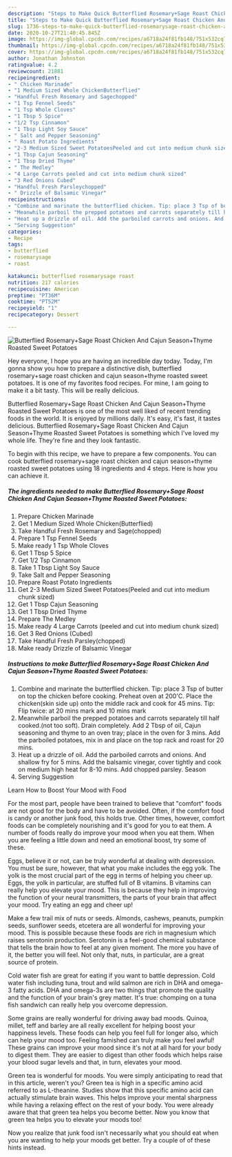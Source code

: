 ```yaml
---
description: "Steps to Make Quick Butterflied Rosemary+Sage Roast Chicken And Cajun Season+Thyme Roasted Sweet Potatoes"
title: "Steps to Make Quick Butterflied Rosemary+Sage Roast Chicken And Cajun Season+Thyme Roasted Sweet Potatoes"
slug: 1736-steps-to-make-quick-butterflied-rosemarysage-roast-chicken-and-cajun-seasonthyme-roasted-sweet-potatoes
date: 2020-10-27T21:40:45.845Z
image: https://img-global.cpcdn.com/recipes/a6718a24f81fb148/751x532cq70/butterflied-rosemarysage-roast-chicken-and-cajun-seasonthyme-roasted-sweet-potatoes-recipe-main-photo.jpg
thumbnail: https://img-global.cpcdn.com/recipes/a6718a24f81fb148/751x532cq70/butterflied-rosemarysage-roast-chicken-and-cajun-seasonthyme-roasted-sweet-potatoes-recipe-main-photo.jpg
cover: https://img-global.cpcdn.com/recipes/a6718a24f81fb148/751x532cq70/butterflied-rosemarysage-roast-chicken-and-cajun-seasonthyme-roasted-sweet-potatoes-recipe-main-photo.jpg
author: Jonathan Johnston
ratingvalue: 4.2
reviewcount: 21881
recipeingredient:
- " Chicken Marinade"
- "1 Medium Sized Whole ChickenButterflied"
- "Handful Fresh Rosemary and Sagechopped"
- "1 Tsp Fennel Seeds"
- "1 Tsp Whole Cloves"
- "1 Tbsp 5 Spice"
- "1/2 Tsp Cinnamon"
- "1 Tbsp Light Soy Sauce"
- " Salt and Pepper Seasoning"
- " Roast Potato Ingredients"
- "2-3 Medium Sized Sweet PotatoesPeeled and cut into medium chunk sized"
- "1 Tbsp Cajun Seasoning"
- "1 Tbsp Dried Thyme"
- " The Medley"
- "4 Large Carrots peeled and cut into medium chunk sized"
- "3 Red Onions Cubed"
- "Handful Fresh Parsleychopped"
- " Drizzle of Balsamic Vinegar"
recipeinstructions:
- "Combine and marinate the butterflied chicken. Tip: place 3 Tsp of butter on top the chicken before cooking. Preheat oven at 200&#39;C. Place the chicken(skin side up) onto the middle rack and cook for 45 mins. Tip: Flip twice: at 20 mins mark and 10 mins mark"
- "Meanwhile parboil the prepped potatoes and carrots separately till half cooked.(not too soft). Drain completely. Add 2 Tbsp of oil, Cajun seasoning and thyme to an oven tray; place in the oven for 3 mins. Add the parboiled potatoes, mix in and place on the top rack and roast for 20 mins."
- "Heat up a drizzle of oil. Add the parboiled carrots and onions. And shallow fry for 5 mins. Add the balsamic vinegar, cover tightly and cook on medium high heat for 8-10 mins. Add chopped parsley. Season"
- "Serving Suggestion"
categories:
- Recipe
tags:
- butterflied
- rosemarysage
- roast

katakunci: butterflied rosemarysage roast 
nutrition: 217 calories
recipecuisine: American
preptime: "PT36M"
cooktime: "PT52M"
recipeyield: "1"
recipecategory: Dessert

---
```



![Butterflied Rosemary+Sage Roast Chicken And Cajun Season+Thyme Roasted Sweet Potatoes](https://img-global.cpcdn.com/recipes/a6718a24f81fb148/751x532cq70/butterflied-rosemarysage-roast-chicken-and-cajun-seasonthyme-roasted-sweet-potatoes-recipe-main-photo.jpg)

Hey everyone, I hope you are having an incredible day today. Today, I'm gonna show you how to prepare a distinctive dish, butterflied rosemary+sage roast chicken and cajun season+thyme roasted sweet potatoes. It is one of my favorites food recipes. For mine, I am going to make it a bit tasty. This will be really delicious.



Butterflied Rosemary+Sage Roast Chicken And Cajun Season+Thyme Roasted Sweet Potatoes is one of the most well liked of recent trending foods in the world. It is enjoyed by millions daily. It's easy, it's fast, it tastes delicious. Butterflied Rosemary+Sage Roast Chicken And Cajun Season+Thyme Roasted Sweet Potatoes is something which I've loved my whole life. They're fine and they look fantastic.


To begin with this recipe, we have to prepare a few components. You can cook butterflied rosemary+sage roast chicken and cajun season+thyme roasted sweet potatoes using 18 ingredients and 4 steps. Here is how you can achieve it.

<!--inarticleads1-->

##### The ingredients needed to make Butterflied Rosemary+Sage Roast Chicken And Cajun Season+Thyme Roasted Sweet Potatoes:

1. Prepare  Chicken Marinade
1. Get 1 Medium Sized Whole Chicken(Butterflied)
1. Take Handful Fresh Rosemary and Sage(chopped)
1. Prepare 1 Tsp Fennel Seeds
1. Make ready 1 Tsp Whole Cloves
1. Get 1 Tbsp 5 Spice
1. Get 1/2 Tsp Cinnamon
1. Take 1 Tbsp Light Soy Sauce
1. Take  Salt and Pepper Seasoning
1. Prepare  Roast Potato Ingredients
1. Get 2-3 Medium Sized Sweet Potatoes(Peeled and cut into medium chunk sized)
1. Get 1 Tbsp Cajun Seasoning
1. Get 1 Tbsp Dried Thyme
1. Prepare  The Medley
1. Make ready 4 Large Carrots (peeled and cut into medium chunk sized)
1. Get 3 Red Onions (Cubed)
1. Take Handful Fresh Parsley(chopped)
1. Make ready  Drizzle of Balsamic Vinegar




<!--inarticleads2-->

##### Instructions to make Butterflied Rosemary+Sage Roast Chicken And Cajun Season+Thyme Roasted Sweet Potatoes:

1. Combine and marinate the butterflied chicken. Tip: place 3 Tsp of butter on top the chicken before cooking. Preheat oven at 200&#39;C. Place the chicken(skin side up) onto the middle rack and cook for 45 mins. Tip: Flip twice: at 20 mins mark and 10 mins mark
1. Meanwhile parboil the prepped potatoes and carrots separately till half cooked.(not too soft). Drain completely. Add 2 Tbsp of oil, Cajun seasoning and thyme to an oven tray; place in the oven for 3 mins. Add the parboiled potatoes, mix in and place on the top rack and roast for 20 mins.
1. Heat up a drizzle of oil. Add the parboiled carrots and onions. And shallow fry for 5 mins. Add the balsamic vinegar, cover tightly and cook on medium high heat for 8-10 mins. Add chopped parsley. Season
1. Serving Suggestion




Learn How to Boost Your Mood with Food


For the most part, people have been trained to believe that "comfort" foods are not good for the body and have to be avoided. Often, if the comfort food is candy or another junk food, this holds true. Other times, however, comfort foods can be completely nourishing and it's good for you to eat them. A number of foods really do improve your mood when you eat them. When you are feeling a little down and need an emotional boost, try some of these.

Eggs, believe it or not, can be truly wonderful at dealing with depression. You must be sure, however, that what you make includes the egg yolk. The yolk is the most crucial part of the egg in terms of helping you cheer up. Eggs, the yolk in particular, are stuffed full of B vitamins. B vitamins can really help you elevate your mood. This is because they help in improving the function of your neural transmitters, the parts of your brain that affect your mood. Try eating an egg and cheer up!

Make a few trail mix of nuts or seeds. Almonds, cashews, peanuts, pumpkin seeds, sunflower seeds, etcetera are all wonderful for improving your mood. This is possible because these foods are rich in magnesium which raises serotonin production. Serotonin is a feel-good chemical substance that tells the brain how to feel at any given moment. The more you have of it, the better you will feel. Not only that, nuts, in particular, are a great source of protein.

Cold water fish are great for eating if you want to battle depression. Cold water fish including tuna, trout and wild salmon are rich in DHA and omega-3 fatty acids. DHA and omega-3s are two things that promote the quality and the function of your brain's grey matter. It's true: chomping on a tuna fish sandwich can really help you overcome depression. 

Some grains are really wonderful for driving away bad moods. Quinoa, millet, teff and barley are all really excellent for helping boost your happiness levels. These foods can help you feel full for longer also, which can help your mood too. Feeling famished can truly make you feel awful! These grains can improve your mood since it's not at all hard for your body to digest them. They are easier to digest than other foods which helps raise your blood sugar levels and that, in turn, elevates your mood.

Green tea is wonderful for moods. You were simply anticipating to read that in this article, weren't you? Green tea is high in a specific amino acid referred to as L-theanine. Studies show that this specific amino acid can actually stimulate brain waves. This helps improve your mental sharpness while having a relaxing effect on the rest of your body. You were already aware that that green tea helps you become better. Now you know that green tea helps you to elevate your moods too!

Now you realize that junk food isn't necessarily what you should eat when you are wanting to help your moods get better. Try  a  couple of  of  these  hints  instead.

